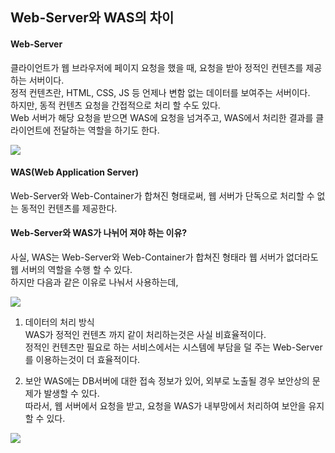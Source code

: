 ## Web-Server와 WAS의 차이

#### Web-Server
클라이언트가 웹 브라우저에 페이지 요청을 했을 때, 요청을 받아 정적인 컨텐츠를 제공하는 서버이다.  
정적 컨텐츠란, HTML, CSS, JS 등 언제나 변함 없는 데이터를 보여주는 서버이다.  
하지만, 동적 컨텐츠 요청을 간접적으로 처리 할 수도 있다.  
Web 서버가 해당 요청을 받으면 WAS에 요청을 넘겨주고, WAS에서 처리한 결과를 클라이언트에 전달하는 역할을 하기도 한다.   

<img src="https://user-images.githubusercontent.com/43599437/143855625-4b20c401-ed1e-492d-86f6-77daf2b3f8cd.png"/>

#### WAS(Web Application Server)
Web-Server와 Web-Container가 합쳐진 형태로써, 웹 서버가 단독으로 처리할 수 없는 동적인 컨텐츠를 제공한다.  

#### Web-Server와 WAS가 나뉘어 져야 하는 이유?
사실, WAS는 Web-Server와 Web-Container가 합쳐진 형태라 웹 서버가 없더라도 웹 서버의 역할을 수행 할 수 있다.  
하지만 다음과 같은 이유로 나눠서 사용하는데,  

<img src="https://user-images.githubusercontent.com/43599437/143855633-b4a10f6e-dd0d-4b49-ba62-8b6b720ce31a.png"/>

1. 데이터의 처리 방식  
WAS가 정적인 컨텐츠 까지 같이 처리하는것은 사실 비효율적이다.  
정적인 컨텐츠만 필요로 하는 서비스에서는 시스템에 부담을 덜 주는 Web-Server를 이용하는것이 더 효율적이다.  

2. 보안
WAS에는 DB서버에 대한 접속 정보가 있어, 외부로 노출될 경우 보안상의 문제가 발생할 수 있다.  
따라서, 웹 서버에서 요청을 받고, 요청을 WAS가 내부망에서 처리하여 보안을 유지할 수 있다.  
<img src="https://user-images.githubusercontent.com/43599437/143855736-8e69a81a-cdec-4f87-9733-077ec2cb699d.png"/>
